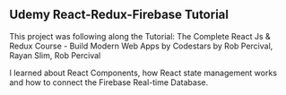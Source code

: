 

## Udemy React-Redux-Firebase Tutorial

This project was following along the Tutorial: The Complete React Js & Redux Course - Build Modern Web Apps by Codestars by Rob Percival, Rayan Slim, Rob Percival

I learned about React Components, how React state management works and how to connect the Firebase Real-time Database.
